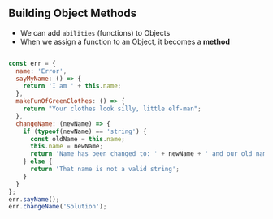 ## Building Object Methods

* We can add `abilities` (functions) to Objects
* When we assign a function to an Object, it becomes a **method**

```javascript

const err = {
  name: 'Error',
  sayMyName: () => {
    return 'I am ' + this.name;
  },
  makeFunOfGreenClothes: () => {
    return "Your clothes look silly, little elf-man";
  },
  changeName: (newName) => {
    if (typeof(newName) == 'string') {
      const oldName = this.name;
      this.name = newName;
      return 'Name has been changed to: ' + newName + ' and our old name was ' + oldName;
    } else {
      return 'That name is not a valid string';
    }
  }
};
err.sayName();
err.changeName('Solution');

```
